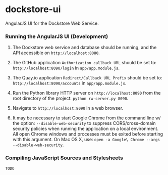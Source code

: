 # dockstore-ui
AngularJS UI for the Dockstore Web Service.

### Running the AngularJS UI (Development)

1. The Dockstore web service and database should be running, and the API accessible on `http://localhost:8080`.

1. The GitHub application `Authorization callback URL` should be set to: `http://localhost:8090/login` in `app/app.module.js`.

1. The Quay.io application `Redirect/Callback URL Prefix` should be set to: `http://localhost:8090/accounts`  in `app/app.module.js`.

1. Run the Python library HTTP server on `http://localhost:8090` from the root directory of the project: `python rw-server.py 8090`.

1. Navigate to `http://localhost:8090` in a web browser.

1. It may be necessary to start Google Chrome from the command line w/ the option: `--disable-web-security` to suppress CORS/cross-domain security policies when running the application on a local environment. All open Chrome windows and processes must be exited before starting with this argument. On Mac OS X, use: `open -a Google\ Chrome --args --disable-web-security`.

### Compiling JavaScript Sources and Stylesheets
`TODO`
